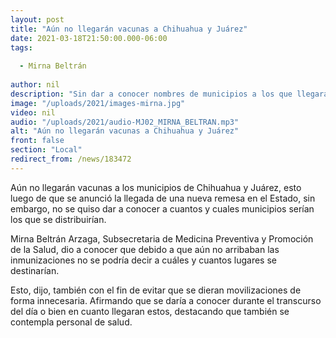 ```yaml
---
layout: post
title: "Aún no llegarán vacunas a Chihuahua y Juárez"
date: 2021-03-18T21:50:00.000-06:00
tags:
  
  - Mirna Beltrán
  
author: nil
description: "Sin dar a conocer nombres de municipios a los que llegarán."
image: "/uploads/2021/images-mirna.jpg"
video: nil
audio: "/uploads/2021/audio-MJ02_MIRNA_BELTRAN.mp3"
alt: "Aún no llegarán vacunas a Chihuahua y Juárez"
front: false
section: "Local"
redirect_from: /news/183472
---
```


Aún no llegarán vacunas a los municipios de Chihuahua y Juárez, esto luego de que se anunció la llegada de una nueva remesa en el Estado, sin embargo, no se quiso dar a conocer a cuantos y cuales municipios serían los que se distribuirían.

Mirna Beltrán Arzaga, Subsecretaria de Medicina Preventiva y Promoción de la Salud, dio a conocer que debido a que aún no arribaban las inmunizaciones no se podría decir a cuáles y cuantos lugares se destinarían.

Esto, dijo, también con el fin de evitar que se dieran movilizaciones de forma innecesaria. Afirmando que se daría a conocer durante el transcurso del día o bien en cuanto llegaran estos, destacando que también se contempla personal de salud.
